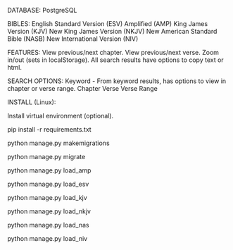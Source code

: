 DATABASE:
PostgreSQL

BIBLES:
English Standard Version (ESV)
Amplified (AMP)
King James Version (KJV)
New King James Version (NKJV)
New American Standard Bible (NASB)
New International Version (NIV)

FEATURES:
View previous/next chapter.
View previous/next verse.
Zoom in/out (sets in localStorage).
All search results have options to copy text or html.

SEARCH OPTIONS:
Keyword - From keyword results, has options to view in chapter or verse range.
Chapter
Verse
Verse Range

INSTALL (Linux):

Install virtual environment (optional).

pip install -r requirements.txt

python manage.py makemigrations

python manage.py migrate

python manage.py load_amp

python manage.py load_esv

python manage.py load_kjv

python manage.py load_nkjv

python manage.py load_nas

python manage.py load_niv


